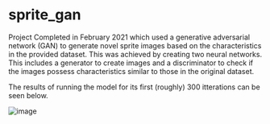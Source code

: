 # sprite_gan

Project Completed in February 2021 which used a generative adversarial network (GAN) to generate novel sprite images based on the characteristics in the provided dataset. This was achieved by creating two neural networks. This includes a generator to create images and a discriminator to check if the images possess characteristics similar to those in the original dataset.

The results of running the model for its first (roughly) 300 itterations can be seen below.

![image](generated_images/300_with_counter.gif)
